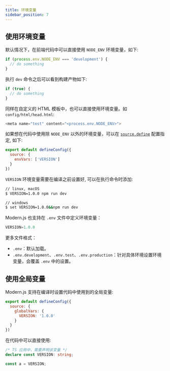 ```yaml
---
title: 环境变量
sidebar_position: 7
---
```


## 使用环境变量

默认情况下，在前端代码中可以直接使用 `NODE_ENV` 环境变量，如下:

```js
if (process.env.NODE_ENV === 'development') {
  // do something
}
```

执行 `dev` 命令之后可以看到构建产物如下:

```js
if (true) {
  // do something
}
```

同样在自定义的 HTML 模板中，也可以直接使用环境变量。如 `config/html/head.html`:

```js
<meta name="test" content="<process.env.NODE_ENV>">
```

如果想在代码中使用除 `NODE_ENV` 以外的环境变量，可以在 [`source.define`](/docs/configure/app/source/define) 配置指定, 如下:

```js title="modern.config.js"
export default defineConfig({
  source: {
    envVars: ['VERSION']
  }
})
```

`VERSION` 环境变量需要在编译之前设置好, 可以在执行命令时添加:

```bash
// linux, macOS
$ VERSION=1.0.0 npm run dev

// windows
$ set VERSION=1.0.0&&npm run dev
```

Modern.js 也支持在 `.env` 文件中定义环境变量：

```js title=".env"
VERSION=1.0.0
```

更多文件格式：

* `.env`：默认加载。
* `.env.development`、`.env.test`、`.env.production`：针对具体环境设置环境变量，会覆盖 `.env` 中的设置。


## 使用全局变量

Modern.js 支持在编译时设置代码中使用到的全局变量:

```js title="modern.config.js"
export default defineConfig({
  source: {
    globalVars: {
      VERSION: '1.0.0'
    }
  }
})
```

在代码中可以直接使用:

```ts title="App.tsx"
/* TS 应用中，需要声明该变量 */
declare const VERSION: string;

const a = VERSION;
```
